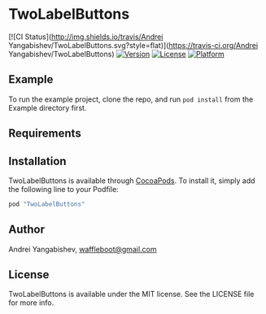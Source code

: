 # TwoLabelButtons

[![CI Status](http://img.shields.io/travis/Andrei Yangabishev/TwoLabelButtons.svg?style=flat)](https://travis-ci.org/Andrei Yangabishev/TwoLabelButtons)
[![Version](https://img.shields.io/cocoapods/v/TwoLabelButtons.svg?style=flat)](http://cocoapods.org/pods/TwoLabelButtons)
[![License](https://img.shields.io/cocoapods/l/TwoLabelButtons.svg?style=flat)](http://cocoapods.org/pods/TwoLabelButtons)
[![Platform](https://img.shields.io/cocoapods/p/TwoLabelButtons.svg?style=flat)](http://cocoapods.org/pods/TwoLabelButtons)

## Example

To run the example project, clone the repo, and run `pod install` from the Example directory first.

## Requirements

## Installation

TwoLabelButtons is available through [CocoaPods](http://cocoapods.org). To install
it, simply add the following line to your Podfile:

```ruby
pod "TwoLabelButtons"
```

## Author

Andrei Yangabishev, waffleboot@gmail.com

## License

TwoLabelButtons is available under the MIT license. See the LICENSE file for more info.
